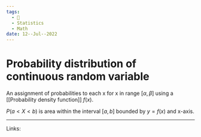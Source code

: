 ```yaml
---
tags:
  - 🌱
  - Statistics
  - Math
date: 12--Jul--2022
---
```


# Probability distribution of continuous random variable

An assignment of probabilities to each x for x in range $[\alpha,\beta]$ using a [[Probability density function]] $f(x)$.

$P(a<X<b)$ is area within the interval $[a,b]$ bounded by $y=f(x)$ and x-axis.

---
Links: 